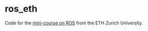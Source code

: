 # ros_eth
Code for the [mini-course on ROS](http://www.rsl.ethz.ch/education-students/lectures/ros.html) from the ETH Zurich University.
